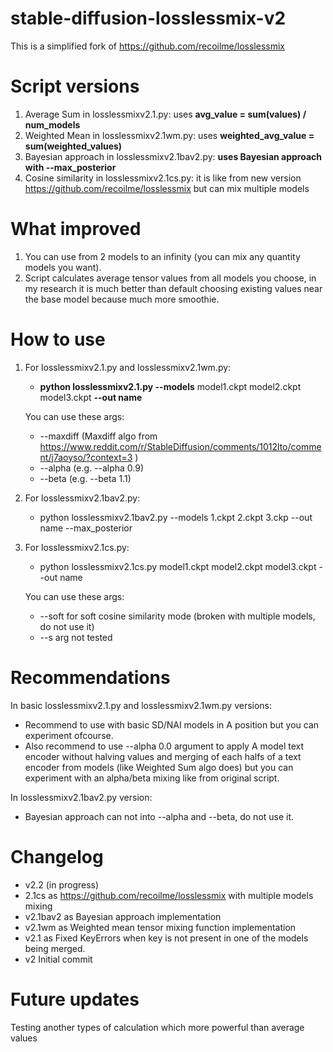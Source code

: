 # stable-diffusion-losslessmix-v2
This is a simplified fork of https://github.com/recoilme/losslessmix

# Script versions

1. Average Sum in losslessmixv2.1.py:
uses **avg_value = sum(values) / num_models**
2. Weighted Mean in losslessmixv2.1wm.py: uses **weighted_avg_value = sum(weighted_values)**
3. Bayesian approach in losslessmixv2.1bav2.py: **uses Bayesian approach with --max_posterior**
4. Cosine similarity in losslessmixv2.1cs.py: it is like from new version https://github.com/recoilme/losslessmix but can mix multiple models

# What improved
1. You can use from 2 models to an infinity (you can mix any quantity models you want).
2. Script calculates average tensor values from all models you choose, in my research it is much better than default choosing existing values near the base model because much more smoothie. 
# How to use

1. For losslessmixv2.1.py and losslessmixv2.1wm.py: 
   + **python losslessmixv2.1.py --models** model1.ckpt model2.ckpt model3.ckpt **--out name**

   You can use these args:
   + --maxdiff (Maxdiff algo from https://www.reddit.com/r/StableDiffusion/comments/1012lto/comment/j7aoyso/?context=3 )
   + --alpha (e.g. --alpha 0.9)
   + --beta (e.g. --beta 1.1)

2. For losslessmixv2.1bav2.py:
   + python losslessmixv2.1bav2.py --models 1.ckpt 2.ckpt 3.ckp  --out name --max_posterior
 
2. For losslessmixv2.1cs.py:
   + python losslessmixv2.1cs.py model1.ckpt model2.ckpt model3.ckpt --out name

   You can use these args:
   + --soft for soft cosine similarity mode (broken with multiple models, do not use it)
   + --s arg not tested
   
# Recommendations
In basic losslessmixv2.1.py and losslessmixv2.1wm.py versions:
+ Recommend to use with basic SD/NAI models in A position but you can experiment ofcourse.
+ Also recommend to use --alpha 0.0 argument to apply A model text encoder without halving values and merging of each halfs of a text encoder from models (like Weighted Sum algo does) but you can experiment with an alpha/beta mixing like from original script.

In losslessmixv2.1bav2.py version:
+ Bayesian approach can not into --alpha and --beta, do not use it.

# Changelog
+ v2.2
(in progress)
+ 2.1cs as https://github.com/recoilme/losslessmix with multiple models mixing
+ v2.1bav2 as Bayesian approach implementation
+ v2.1wm as Weighted mean tensor mixing function implementation
+ v2.1 as 
Fixed KeyErrors when key is not present in one of the models being merged.
+ v2
Initial commit
# Future updates
Testing another types of calculation which more powerful than average values
